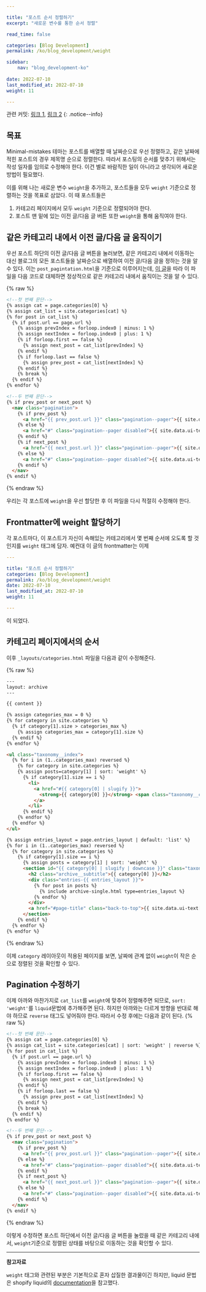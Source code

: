 ```yaml
---

title: "포스트 순서 정렬하기"
excerpt: "새로운 변수를 통한 순서 정렬"

read_time: false

categories: [Blog Development]
permalink: /ko/blog_development/weight

sidebar: 
    nav: "blog_development-ko"
    
date: 2022-07-10
last_modified_at: 2022-07-10
weight: 11

---
```


관련 커밋: [링크 1](https://github.com/math-jh/math-jh.github.io/commit/88168de8c4a4d593573f8ae2c59d4be81b344f6f), [링크 2](https://github.com/math-jh/math-jh.github.io/commit/c560c2e91c175aaf60d38a64df6bc4247aff220c)
{: .notice--info}

## 목표

Minimal-mistakes 테마는 포스트를 배열할 때 날짜순으로 우선 정렬하고, 같은 날짜에 적힌 포스트의 경우 제목명 순으로 정렬한다. 따라서 포스팅의 순서를 맞추기 위해서는 작성 일자를 임의로 수정해야 한다. 이건 별로 바람직한 일이 아니라고 생각되어 새로운 방법이 필요했다. 

이를 위해 나는 새로운 변수 `weight`을 추가하고, 포스트들을 모두 `weight` 기준으로 정렬하는 것을 목표로 삼았다. 이 때 포스트들은

1. 카테고리 페이지에서 모두 `weight` 기준으로 정렬되어야 한다.
2. 포스트 맨 밑에 있는 이전 글/다음 글 버튼 또한 `weight`을 통해 움직여야 한다.

## 같은 카테고리 내에서 이전 글/다음 글 움직이기

우선 포스트 하단의 이전 글/다음 글 버튼을 눌러보면, 같은 카테고리 내에서 이동하는 대신 블로그의 모든 포스트들을 날짜순으로 배열하여 이전 글/다음 글을 정하는 것을 알 수 있다. 이는 `post_pagintation.html`을 기준으로 이루어지는데, [이 글](https://ansohxxn.github.io/blog/prevnext/)을 따라 이 파일을 다음 코드로 대체하면 정상적으로 같은 카테고리 내에서 움직이는 것을 알 수 있다.

{% raw %}
```html
<!--첫 번째 문단-->
{% assign cat = page.categories[0] %}
{% assign cat_list = site.categories[cat] %}
{% for post in cat_list %}
  {% if post.url == page.url %}
    {% assign prevIndex = forloop.index0 | minus: 1 %}
    {% assign nextIndex = forloop.index0 | plus: 1 %}
    {% if forloop.first == false %}
      {% assign next_post = cat_list[prevIndex] %}
    {% endif %}
    {% if forloop.last == false %}
      {% assign prev_post = cat_list[nextIndex] %}
    {% endif %}
    {% break %}
  {% endif %}
{% endfor %}

<!--두 번째 문단-->
{% if prev_post or next_post %}
  <nav class="pagination">
    {% if prev_post %}
      <a href="{{ prev_post.url }}" class="pagination--pager">{{ site.data.ui-text[site.locale].pagination_previous | default: "Previous" }}</a>
    {% else %}
      <a href="#" class="pagination--pager disabled">{{ site.data.ui-text[site.locale].pagination_previous | default: "Previous" }}</a>
    {% endif %}
    {% if next_post %}
      <a href="{{ next_post.url }}" class="pagination--pager">{{ site.data.ui-text[site.locale].pagination_next | default: "Next" }}</a>
    {% else %}
      <a href="#" class="pagination--pager disabled">{{ site.data.ui-text[site.locale].pagination_next | default: "Next" }}</a>
    {% endif %}
  </nav>
{% endif %}
```
{% endraw %}

우리는 각 포스트에 `weight`을 우선 할당한 후 이 파일을 다시 적절히 수정해야 한다.

## Frontmatter에 weight 할당하기

각 포스트마다, 이 포스트가 자신이 속해있는 카테고리에서 몇 번째 순서에 오도록 할 것인지를 `weight` 태그에 담자. 예컨대 이 글의 frontmatter는 이제 

```yml
---

title: "포스트 순서 정렬하기"
categories: [Blog Development]
permalink: /ko/blog_development/weight
date: 2022-07-10
last_modified_at: 2022-07-10
weight: 11

---
```
이 되었다.

## 카테고리 페이지에서의 순서

이후 `_layouts/categories.html` 파일을 다음과 같이 수정해준다. 

{% raw %}
```html
---
layout: archive
---

{{ content }}

{% assign categories_max = 0 %}
{% for category in site.categories %}
  {% if category[1].size > categories_max %}
    {% assign categories_max = category[1].size %}
  {% endif %}
{% endfor %}

<ul class="taxonomy__index">
  {% for i in (1..categories_max) reversed %}
    {% for category in site.categories %}
    {% assign posts=category[1] | sort: 'weight' %}
      {% if category[1].size == i %}
        <li>
          <a href="#{{ category[0] | slugify }}">
            <strong>{{ category[0] }}</strong> <span class="taxonomy__count">{{ i }}</span>
          </a>
        </li>
      {% endif %}
    {% endfor %}
  {% endfor %}
</ul>

{% assign entries_layout = page.entries_layout | default: 'list' %}
{% for i in (1..categories_max) reversed %}
  {% for category in site.categories %}
    {% if category[1].size == i %}
      {% assign posts = category[1] | sort: 'weight' %}
      <section id="{{ category[0] | slugify | downcase }}" class="taxonomy__section">
        <h2 class="archive__subtitle">{{ category[0] }}</h2>
        <div class="entries-{{ entries_layout }}">
          {% for post in posts %}
            {% include archive-single.html type=entries_layout %}
          {% endfor %}
        </div>
        <a href="#page-title" class="back-to-top">{{ site.data.ui-text[site.locale].back_to_top | default: 'Back to Top' }} &uarr;</a>
      </section>
    {% endif %}
  {% endfor %}
{% endfor %}
```
{% endraw %}

이제 `category` 레이아웃이 적용된 페이지를 보면, 날짜에 관계 없이 `weight`이 작은 순으로 정렬된 것을 확인할 수 있다.

## Pagination 수정하기

이제 아까와 마찬가지로 `cat_list`를 `weight`에 맞추어 정렬해주면 되므로, `sort: 'weight'`를 `liquid`문법에 추가해주면 된다. 하지만 아까와는 다르게 방향을 반대로 해야 하므로 `reverse` 태그도 넣어줘야 한다. 따라서 수정 후에는 다음과 같이 된다.
{% raw %}
```html
<!--첫 번째 문단-->
{% assign cat = page.categories[0] %}
{% assign cat_list = site.categories[cat] | sort: 'weight' | reverse %}
{% for post in cat_list %}
  {% if post.url == page.url %}
    {% assign prevIndex = forloop.index0 | minus: 1 %}
    {% assign nextIndex = forloop.index0 | plus: 1 %}
    {% if forloop.first == false %}
      {% assign next_post = cat_list[prevIndex] %}
    {% endif %}
    {% if forloop.last == false %}
      {% assign prev_post = cat_list[nextIndex] %}
    {% endif %}
    {% break %}
  {% endif %}
{% endfor %}

<!--두 번째 문단-->
{% if prev_post or next_post %}
  <nav class="pagination">
    {% if prev_post %}
      <a href="{{ prev_post.url }}" class="pagination--pager">{{ site.data.ui-text[site.locale].pagination_previous | default: "Previous" }}</a>
    {% else %}
      <a href="#" class="pagination--pager disabled">{{ site.data.ui-text[site.locale].pagination_previous | default: "Previous" }}</a>
    {% endif %}
    {% if next_post %}
      <a href="{{ next_post.url }}" class="pagination--pager">{{ site.data.ui-text[site.locale].pagination_next | default: "Next" }}</a>
    {% else %}
      <a href="#" class="pagination--pager disabled">{{ site.data.ui-text[site.locale].pagination_next | default: "Next" }}</a>
    {% endif %}
  </nav>
{% endif %}
```
{% endraw %}

이렇게 수정하면 포스트 하단에서 이전 글/다음 글 버튼을 눌렀을 때 같은 카테고리 내에서, `weight`기준으로 정렬된 상태를 바탕으로 이동하는 것을 확인할 수 있다.

---

**참고자료**

`weight` 태그와 관련된 부분은 기본적으로 혼자 삽질한 결과물이긴 하지만, liquid 문법은 shopify liquid의 [documentation](https://shopify.github.io/liquid/)을 참고했다.